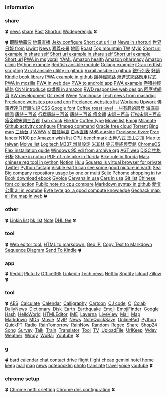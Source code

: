 

### information

### share
🍀
[news](https://s.jwint.net/news)
[share](https://a.jwint.net/share)
[Post](https://s.jwint.net/blog)
[Shorturl](https://v.jwint.net/slist)
[Wodegerenjilu](https://c73.jwint.net/README.md)
🍀


🍀
[即時地震波](https://palert.earth.sinica.edu.tw/realtime)
[地震直播](https://www.youtube.com/watch?v=Owke6Quk7T0)
[Jeky configure](https://a.jwint.net/sdwed)
[Short cut url list](https://s.jwint.net/doc/shorturlist)
[News in shorturl](https://a.jwint.net/news)
[世界日報 from j.jwint](https://j.jwint.net/news)
[News](https://s.jwint.net/doc/news)
[嘉義夜景](https://a.jwint.net/嘉義夜景)
[地圖](https://a.jwint.net/地圖)
[Roast](https://a.jwint.net/roast)
[Top mountain TW](https://a.jwint.net/twys)
[Myip](https://a.jwint.net/myip)
[Short url example in share self](https://a.jwint.net/ff)
[Short url example in share self](https://h.jwint.net/s/s)
[Short url example](https://short.jwint.net/oyF29)
[Short url](https://short.jwint.net/)
[PWA in ms](https://a.jwint.net/vsdfe)
[vxrail](https://a.jwint.net/eqwL0)
[YAML](https://www.redhat.com/sysadmin/yaml-beginners)
[Amazon health](https://health.amazon.com/)
[Amazon pharmacy](https://pharmacy.amazon.com/)
[Amazon clinic](https://clinic.amazon.com/)
[Python example](https://github.com/dell/omivv/tree/master/Python/omevv/v1/omevv_apis_client)
[Redfish ansible module](https://github.com/dell/redfish-ansible-module)
[Golang example](https://github.com/dell/karavi-topology/blob/main/internal/k8s/k8sapi.go)
[iDrac redfish scripting](https://github.com/dell/iDRAC-Redfish-Scripting/tree/master)
[Vxrail ansible utility in github](https://github.com/dell/ansible-vxrail-utility)
[Vxrail ansible in github](https://github.com/dell/ansible-vxrail)
[銀行列表](https://s.jwint.net/docBKlist02016fa8873724beb807755e64d2b2b6b5)
[好讀](https://www.haodoo.net/?M=book&P=1657)
[Kindle book library](https://www.amazon.com/hz/mycd/digital-console/contentlist/allcontent/dateDsc)
[PWA example in github](https://github.com/topics/pwa-example)
[類神經網路](https://zh.wikipedia.org/wiki/%E4%BA%BA%E5%B7%A5%E7%A5%9E%E7%BB%8F%E7%BD%91%E7%BB%9C)
[漸進式網路應用程式](https://a.jwint.net/ehsNO)
[PWA in mozilla](https://developer.mozilla.org/en-US/docs/Web/Progressive_web_apps)
[PWA in web.dev](https://web.dev/learn/pwa/)
[PWA to android app](https://developers.google.com/codelabs/pwa-in-play)
[PWA example](https://github.com/vaadin/expense-manager-demo)
[卷積神經網路](https://en.wikipedia.org/wiki/Convolutional_neural_network)
[CNN introduce](https://a.jwint.net/afV56)
[肉燥醬 in amazon](https://www.amazon.com/UNIF-Sauce-737g-can-UNI-PRESIDENT/dp/B07SCXHR9C)
[RWD responsive web design 回應式網頁](https://www.ibest.tw/page02.php)
[SW development](https://www.atlassian.com/software-development)
[Git reset](https://www.atlassian.com/git/tutorials/undoing-changes/git-reset)
[Weee](https://www.sayweee.com/zht/search?keyword=unif)
[Yamihouse](https://www.yamibuy.com/en/shop/unif-food)
[Tech news from mashdigi](https://mashdigi.com/%e9%a0%ad%e6%a2%9d%e8%a9%b1%e9%a1%8c/)
[Freelance websites pro and con](https://www.hostinger.com/tutorials/best-freelance-websites)
[Freelance websites list](https://www.hostinger.com/tutorials/best-freelance-websites)
[Workana](https://www.workana.com/)
[Upwork](https://www.upwork.com/freelance-jobs/python/)
[佛羅裡達自行車法規](https://a.jwint.net/uwHLU)
[CSS](https://developer.mozilla.org/en-US/docs/Web/CSS/font)
[Google font](https://fonts.google.com/specimen/Homemade+Apple)
[Coffee roast level](https://CofeRoast)
[一些有趣的房產](https://nicehouse)
[海底電纜圖](https://www.submarinecablemap.com/)
[唐詩三百首](https://唐詩三百首)
[行楷唐詩三百首](https://唐詩三百首.pdf)
[唐詩三百首 瘦金體](https://s.jwint.net/doc/唐詩三百首_瘦金體.pdf)
[宋詞三百首](https://s.jwint.net/doc/宋詞三百首)
[行楷宋詞三百首](https://s.jwint.net/doc/宋詞三百首.pdf)
[瘦金體宋詞三百首](https://s.jwint.net/doc/宋詞三百首_瘦金體.pdf)
[Tsm stock](https://www.google.com/search?q=stock+tsm&oq=stock+tsm)
[Elle life](https://www.elle.com/tw/life/)
[Coffee type](https://s.jwint.net/doc/cofetype)
[Movie list](https://s.jwint.net/doc/movie%20list)
[Emoji](https://s.jwint.net/doc/emoji)
[Milanote](https://milanote.com/)
[Github activity configure](https://docs.github.com/zh/actions/using-workflows/about-workflows)
[Ffmpeg command](https://blog.miniasp.com/post/2022/10/08/Useful-tool-FFmpeg)
[Oracle free cloud](https://www.oracle.com/cloud/free/)
[Torrent](https://www.bt-tt.com/)
[Bing map](https://www.bing.com/maps?cp=30.309276%7E120.131001&lvl=17.3&setlang=zh-Hant)
[三仙台](https://a.jwint.net/dfgdf)
[J](https://j.jwint.net/)
[WWW](https://www.jwint.net/)
[V](https://v.jwint.net/)
[函館半島](https://www.youtube.com/watch?v=s--MDmshT3I)
[日本直播](https://www.youtube.com/playlist?list=PLtPJtE4_gezc20D5xv6MYtjPIti8xLWRZ)
[Md5 outside](https://emn178.github.io/online-tools/md5.html)
[Freelance fiverr](https://www.fiverr.com/)
[Free lancer](https://www.freelancer.com/job/)
[N100 pc](https://a.jwint.net/ahwyV)
[Amazon wish list](https://www.amazon.com/hz/wishlist/ls/1DBIA0QFAZHV8?ref_=wl_dp_add_item_to_list)
[CPU benchmark](https://s.jwint.net/doc/CPU%20benchmark)
[太極八式](https://a.jwint.net/sdfljsdf)
[玉山之頂](https://www.google.com.tw/maps/@23.4699967,120.957445,3a,75y,90t/data=!3m8!1e1!3m6!1sAF1QipPw4pGsmPLHx48PLzTIudX0PmDEW1wFJ6MTTk6w!2e10!3e11!6shttps:%2F%2Flh5.googleusercontent.com%2Fp%2FAF1QipPw4pGsmPLHx48PLzTIudX0PmDEW1wFJ6MTTk6w%3Dw203-h100-k-no-pi0-ya261.18533-ro0-fo100!7i8192!8i4096?hl=zh-TW&entry=ttu)
[Ｍap to taiwan](https://www.google.com.tw/maps/@23.7574949,121.200516,8z?hl=zh-TW)
[Moive list](https://s.jwint.net/doc/movie%20list)
[Logitech M337 滑鼠設定](https://a.jwint.net/boTX6)
[米其林](https://a.jwint.net/sdflkjds)
[笑典皇紹興菜館](https://www.sohu.com/a/685777806_304784)
[ChromeOS Flex installation guide](https://support.google.com/chromeosflex/answer/11552529)
[Windows 95 vdi from archive org](https://archive.org/search?query=windows+7+vdi)
[AGT web](https://agt.jwint.net/)
[DISC 性格分析](https://s.jwint.net/doc/DISC%E5%80%8B%E6%80%A7%E5%88%86%E6%9E%90)
[Share in notion](https://todaynews.jwint.net/news/Favorite%20&%20Share%2049914338890b46ba9dbc206b349666d9)
[PDF of rule bike in florida](./佛羅裡達州自行車法_%20自行車法.pdf)
[Bike rule in florida](https://www.bikelaw.com/laws/florida/)
[Masr chinese reg tool in python](https://github.com/nobody132/masr/blob/master/docs/train.md)
[Notion](https://www.notion.so/)
[Hulu](https://www.hulu.com/content?tab=tv)
[Squarex is virtual browser for private](https://public.sqrx.com/web/)
[Twitter](https://twitter.com/)
[Python fastapi](https://fastapi.tiangolo.com/tutorial/first-steps/)
[Visible earth can see some good picture in earth](https://visibleearth.nasa.gov/)
[Sea](https://jj.jwint.net/ReadStuffSave/doc/%E6%B5%B7)
[Big company repository usage by one or multi](https://shor.jwint.net/dpvUZ)
[Sejie](https://s.jwint.net/doc/xbook)
[Pchome shopping in tw](https://24h.pchome.com.tw/)
[Book download ebook](https://www.haodoo.net/)
[GVoice](https://voice.google.com/)
[Carvana in usa](https://www.carvana.com/)
[Cars in usa](https://www.cars.com/)
[Git list](https://a.jwint.net/dsfkj)
[Chinese font collection](https://jj.jwint.net/Chinese-Font-From-Taiwan/)
[Public note nb cpu compare](https://s.jwint.net/doc/CPU%20benchmark)
[Markdown syntax in github](https://a.jwint.net/fLZ28)
[愛情公寓 all in youtube](https://a.jwint.net/blDUV)
[Byte byte go, a good compute knowledge](https://www.youtube.com/@ByteByteGo/community)
[Geohack map, all the map in web](https://a.jwint.net/fhrtE)
🍀

### other
🍀
[Linkin list](https://c73.jwint.net/Ref/linkedin%20friend.md)
[bk list](https://c73.jwint.net/Ref/bk%20list.md)
[Note](https://c73.jwint.net/note/Note.md)
[DHL fee](https://c73.jwint.net/Ref/DHL%20fee%20TPA%20to%20TPE.md)
🍀




### tool
🍀
[Web editor tool.](https://onlinehtmleditor.dev/)
[HTML to markdown.](https://www.convertsimple.com/convert-html-to-markdown/)
[Geo IP.](https://tools.keycdn.com/geo)
[Copy Text to Markdown](https://mdxeditor.dev/editor/demo)
[Sequence Diagram](https://seq.jwint.net/)
[Send To Kindle](https://www.amazon.com/sendtokindle)
🍀

### app
🍀
[Reddit](https://www.reddit.com/)
[Pluto tv](https://pluto.tv/en/live-tv/5268abcd0ce20a8472000114)
[Office365](https://www.microsoft365.com/)
[Linkedin](https://www.linkedin.com/feed/)
[Tech news](https://technews.tw/)
[Netflix](https://www.netflix.com/)
[Spotify](https://open.spotify.com/)
[Icloud](https://www.icloud.com/)
[Zillow](https://www.zillow.com/)
🍀 


### tool
🍀
[AES](https://aes.jwint.net/) 
[Calculate](https://cal.jwint.net/) 
[Calendar](https://calendar.jwint.net/) 
[Calligraphy](https://calligraphylist.jwint.net/) 
[Cartoon](https://carton.jwint.net/) 
[CJ code](https://cj.jwint.net/) 
[C](https://conline.jwint.net/) 
[Colab](https://colab.jwint.net/) 
[DailyNews](https://ppp.jwint.net/todaynews) 
[Dictionary](https://dic.jwint.net/) 
[Disk](https://disk.jwint.net/) 
[Earth](https://earth.jwint.net/) 
[Earthquake](https://earthquake.jwint.net/) 
[Emoji](https://emoji.jwint.net/) 
[EmojiFinder](https://emojifinder.jwint.net/) 
[Google](https://google.jwint.net/) 
[Hash](https://hash.jwint.net/) 
[HelloWorld](https://owl.jwint.net/HelloWorld) 
[HTMLEditor](https://html.jwint.net/) 
[IME](https://ime.jwint.net/) 
[Laverna](https://laverna.jwint.net/) 
[LiveView](https://liveview.jwint.net/) 
[Mail](https://mail.jwint.net/) 
[Map](https://map.jwint.net/) 
[Markdown](https://md.jwint.net/) 
[MD5](https://md5.jwint.net/) 
[Movie](https://movie.jwint.net/) 
[MyIP](https://myip.jwint.net/) 
[News](https://news.jwint.net/) 
[NoteQuickSave](https://n.jwint.net/) 
[OnlinePad](https://onlinepad.jwint.net/) 
[Python](https://python.jwint.net/) 
[QuickPT](https://qp.jwint.net/) 
[Radio](https://radio.jwint.net/) 
[RainTomorrow](https://rain.jwint.net/) 
[RainNow](https://rainnow.jwint.net/) 
[Random](https://random.jwint.net/) 
[Regex](https://regex.jwint.net/) 
[Share](https://s.jwint.net/) 
[Shop24](https://shop.jwint.net/) 
[Song](https://song.jwint.net/) 
[Survey](https://n.jwint.net/) 
[Talk](https://talk.jwint.net/) 
[Train](https://train.jwint.net/) 
[Translator](https://trans.jwint.net/) 
[Tool](https://tool.jwint.net/) 
[TV](https://tv.jwint.net/) 
[UploadFile](https://u.jwint.net/) 
[UrlKeep](https://url.jwint.net/) 
[Wdav](https://wdav.jwint.net/) 
[Weather](https://weather.jwint.net/) 
[Windy](https://windy.jwint.net/) 
[WuBai](https://500.jwint.net/) 
[Youtube](https://youtube.jwint.net/) 
🍀 

### g
🍀
[bard](https://bard.google.com/)
[calendar](https://calendar.google.com/)
[chat](https://mail.google.com/chat/)
[contact](https://contacts.google.com/)
[drive](https://drive.google.com/)
[flight](https://www.google.com/travel/flights)
[flight cheap](https://www.google.com/travel/explore)
[gemini](https://gemini.google.com/app)
[hotel](https://www.google.com/travel/search)
[home](https://home.google.com/)
[keep](https://keep.google.com/)
[mail](https://mail.google.com/)
[map](https://www.google.com.tw/maps/)
[news](https://news.google.com/home?hl=en-US&gl=US&ceid=US:en)
[notebooklm](https://notebooklm.google.com/)
[photo](https://photos.google.com/)
[translate](https://translate.google.com/?source=gtx&sl=en&tl=zh-TW&op=translate)
[travel](https://www.google.com/travel/)
[voice](https://voice.google.com/)
[youtube](https://www.youtube.com/)
🍀

### chrome setup
🍀
[Chrome netflix setting](chrome://settings/content/all?searchSubpage=netflix)
[Chrome dns configuration](chrome://net-internals/#dns)
🍀






